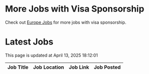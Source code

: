 # More Jobs with Visa Sponsorship

Check out [Europe Jobs](https://github.com/sureshparimi/europejobs#latest-jobs) for more jobs with visa sponsorship.

# Latest Jobs

This page is updated at April 13, 2025 18:12:01

| Job Title | Job Location | Job Link | Job Posted |
| --- | --- | --- | --- |
